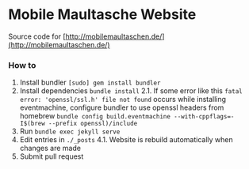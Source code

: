 # Mobile Maultasche Website

Source code for [http://mobilemaultaschen.de/](http://mobilemaultaschen.de/)

### How to

1. Install bundler `[sudo] gem install bundler`
2. Install dependencies `bundle install`
2.1. If some error like this `fatal error: 'openssl/ssl.h' file not found` occurs while installing eventmachine, configure bundler to use openssl headers from homebrew `bundle config build.eventmachine --with-cppflags=-I$(brew --prefix openssl)/include`
3. Run `bundle exec jekyll serve`
4. Edit entries in `./_posts`
4.1. Website is rebuild automatically when changes are made
5. Submit pull request